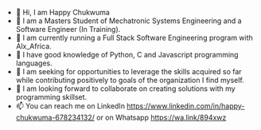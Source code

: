 - 👋 Hi, I am Happy Chukwuma
- 👀 I am a Masters Student of Mechatronic Systems Engineering and a Software Engineer (In Training). 
- 🌱 I am currently running a Full Stack Software Engineering program with Alx_Africa.
- 🌱 I have good knowledge of Python, C and Javascript programming languages.
- 💞️ I am seeking for opportunities to leverage the skills acquired so far while contributing positively to goals of the organization I find myself.
- 💞️ I am looking forward to collaborate on creating solutions with my programming skillset.
- 📫 You can reach me on LinkedIn https://www.linkedin.com/in/happy-chukwuma-678234132/ or on Whatsapp https://wa.link/894xwz

